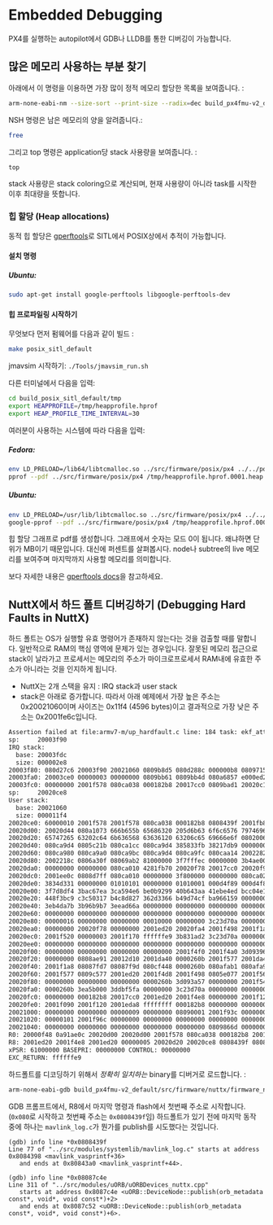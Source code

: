 # Embedded Debugging

PX4를 실행하는 autopilot에서 GDB나 LLDB를 통한 디버깅이 가능합니다.

## 많은 메모리 사용하는 부분 찾기

아래에서 이 명령을 이용하면 가장 많이 정적 메모리 할당한 목록을 보여줍니다. :

<div class="host-code"></div>

```bash
arm-none-eabi-nm --size-sort --print-size --radix=dec build_px4fmu-v2_default/src/firmware/nuttx/firmware_nuttx | grep " [bBdD] "
```

NSH 명령은 남은 메모리의 양을 알려줍니다.:

```bash
free
```

그리고 top 명령은 application당 stack 사용량을 보여줍니다. :

```
top
```

stack 사용량은 stack coloring으로 계산되며, 현재 사용량이 아니라 task를 시작한 이후 최대량을 뜻합니다.

### 힙 할당 (Heap allocations)
동적 힙 할당은 [gperftools](https://github.com/gperftools/gperftools)로 SITL에서 POSIX상에서 추적이 가능합니다.

#### 설치 명령
##### Ubuntu:
```bash
sudo apt-get install google-perftools libgoogle-perftools-dev
```

#### 힙 프로파일링 시작하기

무엇보다 먼저 펌웨어를 다음과 같이 빌드 :
```bash
make posix_sitl_default
```
jmavsim 시작하기: `./Tools/jmavsim_run.sh`

다른 터미널에서 다음을 입력:
```bash
cd build_posix_sitl_default/tmp
export HEAPPROFILE=/tmp/heapprofile.hprof
export HEAP_PROFILE_TIME_INTERVAL=30
```

여러분이 사용하는 시스템에 따라 다음을 입력:
##### Fedora:
```bash
env LD_PRELOAD=/lib64/libtcmalloc.so ../src/firmware/posix/px4 ../../posix-configs/SITL/init/lpe/iris
pprof --pdf ../src/firmware/posix/px4 /tmp/heapprofile.hprof.0001.heap > heap.pdf
```

##### Ubuntu:
```bash
env LD_PRELOAD=/usr/lib/libtcmalloc.so ../src/firmware/posix/px4 ../../posix-configs/SITL/init/lpe/iris
google-pprof --pdf ../src/firmware/posix/px4 /tmp/heapprofile.hprof.0001.heap > heap.pdf
```

힙 할당 그래프로 pdf를 생성합니다.
그래프에서 숫자는 모드 0이 됩니다. 왜냐하면 단위가 MB이기 때문입니다. 대신에 퍼센트를 살펴봅시다. node나 subtree의 live 메모리를 보여주며 마지막까지 사용할 메모리를 의미합니다.

보다 자세한 내용은 [gperftools docs](https://htmlpreview.github.io/?https://github.com/gperftools/gperftools/blob/master/docs/heapprofile.html)을 참고하세요.


## NuttX에서 하드 폴트 디버깅하기 (Debugging Hard Faults in NuttX)

하드 폴트는 OS가 실행할 유효 명령어가 존재하지 않는다는 것을 검출할 때를 말합니다. 일반적으로 RAM의 핵심 영역에 문제가 있는 경우입니다. 잘못된 메모리 접근으로 stack이 날라가고 프로세서는 메모리의 주소가 마이크로프로세서 RAM내에 유효한 주소가 아니라는 것을 인지하게 됩니다.

  * NuttX는 2개 스택을 유지 : IRQ stack과 user stack
  * stack은 아래로 증가합니다. 따라서 아래 예제에서 가장 높은 주소는 0x20021060이며 사이즈는 0x11f4 (4596 bytes)이고 결과적으로 가장 낮은 주소는 0x2001fe6c입니다.

```bash
Assertion failed at file:armv7-m/up_hardfault.c line: 184 task: ekf_att_pos_estimator
sp:     20003f90
IRQ stack:
  base: 20003fdc
  size: 000002e8
20003f80: 080d27c6 20003f90 20021060 0809b8d5 080d288c 000000b8 08097155 00000010
20003fa0: 20003ce0 00000003 00000000 0809bb61 0809bb4d 080a6857 e000ed24 080a3879
20003fc0: 00000000 2001f578 080ca038 000182b8 20017cc0 0809bad1 20020c14 00000000
sp:     20020ce8
User stack:
  base: 20021060
  size: 000011f4
20020ce0: 60000010 2001f578 2001f578 080ca038 000182b8 0808439f 2001fb88 20020d4c
20020d00: 20020d44 080a1073 666b655b 65686320 205d6b63 6f6c6576 79746963 76696420
20020d20: 65747265 63202c64 6b636568 63636120 63206c65 69666e6f 08020067 0805c4eb
20020d40: 080ca9d4 0805c21b 080ca1cc 080ca9d4 385833fb 38217db9 00000000 080ca964
20020d60: 080ca980 080ca9a0 080ca9bc 080ca9d4 080ca9fc 080caa14 20022824 00000002
20020d80: 2002218c 0806a30f 08069ab2 81000000 3f7fffec 00000000 3b4ae00c 3b12eaa6
20020da0: 00000000 00000000 080ca010 4281fb70 20020f78 20017cc0 20020f98 20017cdc
20020dc0: 2001ee0c 0808d7ff 080ca010 00000000 3f800000 00000000 080ca020 3aa35c4e
20020de0: 3834d331 00000000 01010101 00000000 01010001 000d4f89 000d4f89 000f9fda
20020e00: 3f7d8df4 3bac67ea 3ca594e6 be0b9299 40b643aa 41ebe4ed bcc04e1b 43e89c96
20020e20: 448f3bc9 c3c50317 b4c8d827 362d3366 b49d74cf ba966159 00000000 00000000
20020e40: 3eb4da7b 3b96b9b7 3eead66a 00000000 00000000 00000000 00000000 00000000
20020e60: 00000000 00000000 00000000 00000000 00000000 00000000 00000000 00000000
20020e80: 00000016 00000000 00000000 00010000 00000000 3c23d70a 00000000 00000000
20020ea0: 00000000 20020f78 00000000 2001ed20 20020fa4 2001f498 2001f1a8 2001f500
20020ec0: 2001f520 00000003 2001f170 ffffffe9 3b831ad2 3c23d70a 00000000 00000000
20020ee0: 00000000 00000000 00000000 00000000 00000000 00000000 00000000 00000000
20020f00: 00000000 00000000 00000000 00000000 2001f4f0 2001f4a0 3d093964 00000001
20020f20: 00000000 0808ae91 20012d10 2001da40 0000260b 2001f577 2001da40 0000260b
20020f40: 2001f1a8 08087fd7 08087f9d 080cf448 0000260b 080afab1 080afa9d 00000003
20020f60: 2001f577 0809c577 2001ed20 2001f4d8 2001f498 0805e077 2001f568 20024540
20020f80: 00000000 00000000 00000000 0000260b 3d093a57 00000000 2001f540 2001f4f0
20020fa0: 0000260b 3ea5b000 3ddbf5fa 00000000 3c23d70a 00000000 00000000 000f423f
20020fc0: 00000000 000182b8 20017cc0 2001ed20 2001f4e8 00000000 2001f120 0805ea0d
20020fe0: 2001f090 2001f120 2001eda8 ffffffff 000182b8 00000000 00000000 00000000
20021000: 00000000 00000000 00000009 00000000 08090001 2001f93c 0000000c 00000000
20021020: 00000101 2001f96c 00000000 00000000 00000000 00000000 00000000 00000000
20021040: 00000000 00000000 00000000 00000000 00000000 0809866d 00000000 00000000
R0: 20000f48 0a91ae0c 20020d00 20020d00 2001f578 080ca038 000182b8 20017cc0
R8: 2001ed20 2001f4e8 2001ed20 00000005 20020d20 20020ce8 0808439f 08087c4e
xPSR: 61000000 BASEPRI: 00000000 CONTROL: 00000000
EXC_RETURN: ffffffe9
```

하드폴트를 디코딩하기 위해서 *정확히 일치하는* binary를 디버거로 로드합니다. :

<div class="host-code"></div>

```bash
arm-none-eabi-gdb build_px4fmu-v2_default/src/firmware/nuttx/firmware_nuttx
```

GDB 프롬프트에서, R8에서 마지막 명령과 flash에서 첫번째 주소로 시작합니다.(`0x080`로 시작하고 첫번째 주소는 `0x0808439f`임) 하드폴트가 있기 전에 마지막 동작 중에 하나는 ```mavlink_log.c```가 뭔가를 publish를 시도했다는 것입니다.

<div class="host-code"></div>

```gdb
(gdb) info line *0x0808439f
Line 77 of "../src/modules/systemlib/mavlink_log.c" starts at address 0x8084398 <mavlink_vasprintf+36>
   and ends at 0x80843a0 <mavlink_vasprintf+44>.
```

<div class="host-code"></div>

```gdb
(gdb) info line *0x08087c4e
Line 311 of "../src/modules/uORB/uORBDevices_nuttx.cpp"
   starts at address 0x8087c4e <uORB::DeviceNode::publish(orb_metadata const*, void*, void const*)+2>
   and ends at 0x8087c52 <uORB::DeviceNode::publish(orb_metadata const*, void*, void const*)+6>.
```
